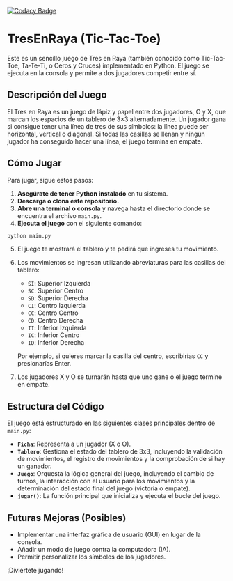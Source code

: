 [![Codacy Badge](https://app.codacy.com/project/badge/Grade/5a4ef735f2ff46e6a4c6b4227d0c4816)](https://app.codacy.com/gh/draexx/TresEnRaya/dashboard?utm_source=gh&utm_medium=referral&utm_content=&utm_campaign=Badge_grade)
# TresEnRaya (Tic-Tac-Toe)

Este es un sencillo juego de Tres en Raya (también conocido como Tic-Tac-Toe, Ta-Te-Ti, o Ceros y Cruces) implementado en Python. El juego se ejecuta en la consola y permite a dos jugadores competir entre sí.

## Descripción del Juego

El Tres en Raya es un juego de lápiz y papel entre dos jugadores, O y X, que marcan los espacios de un tablero de 3×3 alternadamente. Un jugador gana si consigue tener una línea de tres de sus símbolos: la línea puede ser horizontal, vertical o diagonal. Si todas las casillas se llenan y ningún jugador ha conseguido hacer una línea, el juego termina en empate.

## Cómo Jugar

Para jugar, sigue estos pasos:

1. **Asegúrate de tener Python instalado** en tu sistema.
2. **Descarga o clona este repositorio.**
3. **Abre una terminal o consola** y navega hasta el directorio donde se encuentra el archivo `main.py`.
4. **Ejecuta el juego** con el siguiente comando:
   
```bash
python main.py
```

5. El juego te mostrará el tablero y te pedirá que ingreses tu movimiento.
6. Los movimientos se ingresan utilizando abreviaturas para las casillas del tablero:

    * `SI`: Superior Izquierda
    * `SC`: Superior Centro
    * `SD`: Superior Derecha
    * `CI`: Centro Izquierda
    * `CC`: Centro Centro
    * `CD`: Centro Derecha
    * `II`: Inferior Izquierda
    * `IC`: Inferior Centro
    * `ID`: Inferior Derecha

    Por ejemplo, si quieres marcar la casilla del centro, escribirías `CC` y presionarías Enter.

7. Los jugadores X y O se turnarán hasta que uno gane o el juego termine en empate.

## Estructura del Código

El juego está estructurado en las siguientes clases principales dentro de `main.py`:

* **`Ficha`**: Representa a un jugador (X o O).
* **`Tablero`**: Gestiona el estado del tablero de 3x3, incluyendo la validación de movimientos, el registro de movimientos y la comprobación de si hay un ganador.
* **`Juego`**: Orquesta la lógica general del juego, incluyendo el cambio de turnos, la interacción con el usuario para los movimientos y la determinación del estado final del juego (victoria o empate).
* **`jugar()`**: La función principal que inicializa y ejecuta el bucle del juego.

## Futuras Mejoras (Posibles)

* Implementar una interfaz gráfica de usuario (GUI) en lugar de la consola.
* Añadir un modo de juego contra la computadora (IA).
* Permitir personalizar los símbolos de los jugadores.

¡Diviértete jugando!
